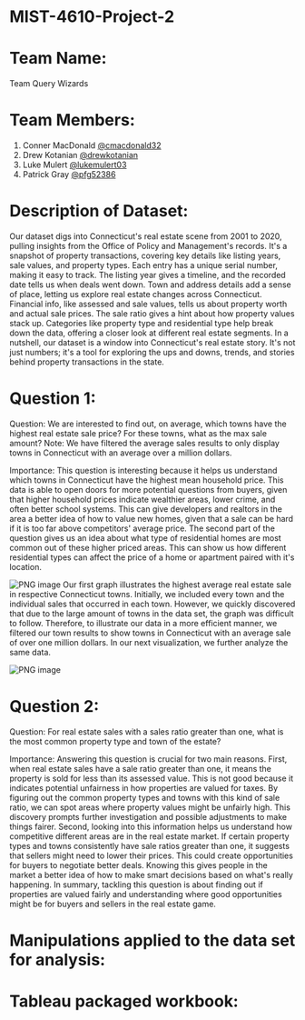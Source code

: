 # MIST-4610-Project-2

# Team Name:
Team Query Wizards

# Team Members:
1. Conner MacDonald [@cmacdonald32](https://github.com/cmacdonald32)
2. Drew Kotanian [@drewkotanian](https://github.com/drewkotanian)
3. Luke Mulert [@lukemulert03](https://github.com/lukemulert03)
4. Patrick Gray [@pfg52386](https://github.com/pfg52386)

# Description of Dataset:
Our dataset digs into Connecticut's real estate scene from 2001 to 2020, pulling insights from the Office of Policy and Management's records. It's a snapshot of property transactions, covering key details like listing years, sale values, and property types. Each entry has a unique serial number, making it easy to track. The listing year gives a timeline, and the recorded date tells us when deals went down. Town and address details add a sense of place, letting us explore real estate changes across Connecticut. Financial info, like assessed and sale values, tells us about property worth and actual sale prices. The sale ratio gives a hint about how property values stack up. Categories like property type and residential type help break down the data, offering a closer look at different real estate segments. In a nutshell, our dataset is a window into Connecticut's real estate story. It's not just numbers; it's a tool for exploring the ups and downs, trends, and stories behind property transactions in the state.

# Question 1:
Question: We are interested to find out, on average, which towns have the highest real estate sale price? For these towns, what as the max sale amount? Note: We have filtered the average sales results to only display towns in Connecticut with an average over a million dollars.

Importance:
This question is interesting because it helps us understand which towns in Connecticut have the highest mean household price. This data is able to open doors for more potential questions from buyers, given that higher household prices indicate wealthier areas, lower crime, and often better school systems. This can give developers and realtors in the area a better idea of how to value new homes, given that a sale can be hard if it is too far above competitors' average price. The second part of the question gives us an idea about what type of residential homes are most common out of these higher priced areas. This can show us how different residential types can affect the price of a home or apartment paired with it's location.

![PNG image](https://github.com/drewkotanian/MIST-4610-Project-2/assets/148258205/0c31dcef-ed76-4090-b578-54ff3ccbeb00)
Our first graph illustrates the highest average real estate sale in respective Connecticut towns. Initially, we included every town and the individual sales that occurred in each town. However, we quickly discovered that due to the large amount of towns in the data set, the graph was difficult to follow. Therefore, to illustrate our data in a more efficient manner, we filtered our town results to show towns in Connecticut with an average sale of over one million dollars. In our next visualization, we further analyze the same data.

![PNG image](https://github.com/drewkotanian/MIST-4610-Project-2/assets/148258205/0ff50c5b-2f6e-4ddd-907c-316b401917fd)



# Question 2:
Question: For real estate sales with a sales ratio greater than one, what is the most common property type and town of the estate?

Importance:
Answering this question is crucial for two main reasons. First, when real estate sales have a sale ratio greater than one, it means the property is sold for less than its assessed value. This is not good because it indicates potential unfairness in how properties are valued for taxes. By figuring out the common property types and towns with this kind of sale ratio, we can spot areas where property values might be unfairly high. This discovery prompts further investigation and possible adjustments to make things fairer. Second, looking into this information helps us understand how competitive different areas are in the real estate market. If certain property types and towns consistently have sale ratios greater than one, it suggests that sellers might need to lower their prices. This could create opportunities for buyers to negotiate better deals. Knowing this gives people in the market a better idea of how to make smart decisions based on what's really happening. In summary, tackling this question is about finding out if properties are valued fairly and understanding where good opportunities might be for buyers and sellers in the real estate game.


#  Manipulations applied to the data set for analysis:

# Tableau packaged workbook:

